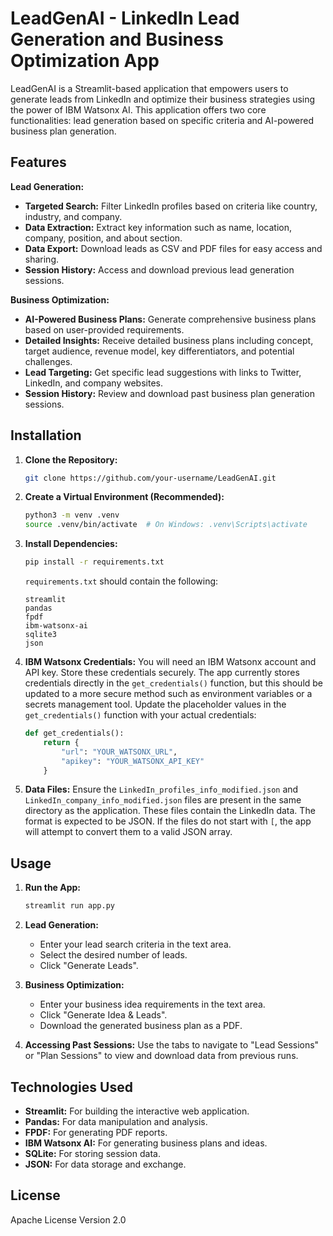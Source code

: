 # LeadGenAI - LinkedIn Lead Generation and Business Optimization App

LeadGenAI is a Streamlit-based application that empowers users to generate leads from LinkedIn and optimize their business strategies using the power of IBM Watsonx AI.  This application offers two core functionalities: lead generation based on specific criteria and AI-powered business plan generation.

## Features

**Lead Generation:**

* **Targeted Search:** Filter LinkedIn profiles based on criteria like country, industry, and company.
* **Data Extraction:** Extract key information such as name, location, company, position, and about section.
* **Data Export:** Download leads as CSV and PDF files for easy access and sharing.
* **Session History:** Access and download previous lead generation sessions.

**Business Optimization:**

* **AI-Powered Business Plans:** Generate comprehensive business plans based on user-provided requirements.
* **Detailed Insights:** Receive detailed business plans including concept, target audience, revenue model, key differentiators, and potential challenges.
* **Lead Targeting:** Get specific lead suggestions with links to Twitter, LinkedIn, and company websites.
* **Session History:** Review and download past business plan generation sessions.

## Installation

1. **Clone the Repository:**
   ```bash
   git clone https://github.com/your-username/LeadGenAI.git
   ```

2. **Create a Virtual Environment (Recommended):**
   ```bash
   python3 -m venv .venv
   source .venv/bin/activate  # On Windows: .venv\Scripts\activate
   ```

3. **Install Dependencies:**
   ```bash
   pip install -r requirements.txt
   ```
   `requirements.txt` should contain the following:
   ```
   streamlit
   pandas
   fpdf
   ibm-watsonx-ai
   sqlite3
   json
   ```

4. **IBM Watsonx Credentials:**
   You will need an IBM Watsonx account and API key.  Store these credentials securely.  The app currently stores credentials directly in the `get_credentials()` function, but this should be updated to a more secure method such as environment variables or a secrets management tool.  Update the placeholder values in the `get_credentials()` function with your actual credentials:
   ```python
   def get_credentials():
       return {
           "url": "YOUR_WATSONX_URL",
           "apikey": "YOUR_WATSONX_API_KEY"
       }
   ```

5. **Data Files:**
   Ensure the `LinkedIn_profiles_info_modified.json` and `LinkedIn_company_info_modified.json` files are present in the same directory as the application.  These files contain the LinkedIn data. The format is expected to be JSON.  If the files do not start with `[`, the app will attempt to convert them to a valid JSON array.

## Usage

1. **Run the App:**
   ```bash
   streamlit run app.py
   ```

2. **Lead Generation:**
   - Enter your lead search criteria in the text area.
   - Select the desired number of leads.
   - Click "Generate Leads".

3. **Business Optimization:**
   - Enter your business idea requirements in the text area.
   - Click "Generate Idea & Leads".
   - Download the generated business plan as a PDF.

4. **Accessing Past Sessions:**
   Use the tabs to navigate to "Lead Sessions" or "Plan Sessions" to view and download data from previous runs.


## Technologies Used

* **Streamlit:** For building the interactive web application.
* **Pandas:** For data manipulation and analysis.
* **FPDF:** For generating PDF reports.
* **IBM Watsonx AI:** For generating business plans and ideas.
* **SQLite:** For storing session data.
* **JSON:** For data storage and exchange.

## License

Apache License Version 2.0
